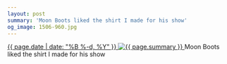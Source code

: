 ```yaml
---
layout: post
summary: 'Moon Boots liked the shirt I made for his show'
og_image: 1506-960.jpg
---
```


<p>
 <time>
  <a href="/1506">
   {{ page.date | date: "%B %-d, %Y" }}
  </a>
 </time>
 <a href="/1506">
  <img alt="{{ page.summary }}" sizes="(min-width: 700px) 50vw, calc(100vw - 2rem)" src="{{ site.assets_url }}/1506-480.jpg" srcset="{{ site.assets_url }}/1506-240.jpg 240w, {{ site.assets_url }}/1506-480.jpg 480w, {{ site.assets_url }}/1506-720.jpg 720w, {{ site.assets_url }}/1506-960.jpg 960w"/>
 </a>
 <span>
  Moon Boots liked the shirt I made for his show
 </span>
</p>

